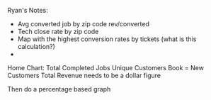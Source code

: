 Ryan's Notes:

- Avg converted job by zip code rev/converted
- Tech close rate by zip code
- Map with the highest conversion rates by tickets (what is this calculation?)
- 


Home Chart:
Total Completed Jobs
Unique Customers Book = New Customers
Total Revenue needs to be a dollar figure

Then do a percentage based graph